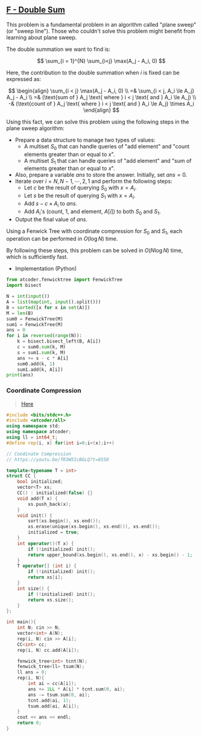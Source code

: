 ## [F - Double Sum](https://atcoder.jp/contests/abc351/tasks/abc351_f)

<!-- 
この問題は平面走査と呼ばれるアルゴリズムの基本問題です。この問題を解けなかった人は平面走査について学習するとよいでしょう。

求めたい二重和は

$$
\sum_{i = 1}^{N} \sum_{i<j} \max(A_j - A_i, 0)
$$

です。ここで、$i$ を固定したときの二重和への寄与は

$$
\begin{align}
\sum_{i < j} \max(A_j - A_i, 0) \\
=& \sum_{i < j, A_i \le A_j} A_j - A_i \\
=& (i < j かつ A_i \le A_j である A_j の総和) \\
-& (i < j A_i \le A_j である A_j の個数) \times A_i
\end{align}
$$


と言い換えることが出来ます。 この事実を利用すると、次の手順で平面走査をすることでこの問題を解くことが出来ます。

* 次の 2 種類の値を管理するデータ構造を用意する。
  * 「要素の追加」「$x$ 以上の要素の個数」の 2 種類のクエリを処理できる多重集合 $S_0$
  * 「要素の追加」「$x$ 以上の要素の総和」の 2 種類のクエリを処理できる多重集合 $S_1$
* また、答えを格納する変数 $ans$ を用意する。はじめ $ans = 0$ とする。
* $i = N, N-1, \cdots, 2, 1$の順に次の処理を行う。
  * $c$ を $S_0$ に $x = A_i$ でクエリを投げたときの返り値とする。
  * $s$ を $S_1$ に $x = A_i$ でクエリを投げたときの返り値とする。
  * $ans$ に $s - c \times A_i$ を加算する。
  * $S_0, S_1$ に $A_i$ を追加する。
* 最終的な $ans$ の値を出力する。

$S_0, S_1$ については、座標圧縮した Fenwick Tree を持てば 1 回の処理あたり $O(\log N)$ の計算量で処理出来ます。

以上よりこの問題を $O(N \log N)$ で解くことが出来て、これは十分高速です。

* 実装例 (Python) -->

This problem is a fundamental problem in an algorithm called "plane sweep" (or "sweep line"). Those who couldn't solve this problem might benefit from learning about plane sweep.

The double summation we want to find is:

$$
\sum_{i = 1}^{N} \sum_{i<j} \max(A_j - A_i, 0)
$$

Here, the contribution to the double summation when $i$ is fixed can be expressed as:

$$
\begin{align}
\sum_{i < j} \max(A_j - A_i, 0) \\
=& \sum_{i < j, A_i \le A_j} A_j - A_i \\
=& (\text{sum of } A_j \text{ where } i < j \text{ and } A_i \le A_j) \\
-& (\text{count of } A_j \text{ where } i < j \text{ and } A_i \le A_j) \times A_i
\end{align}
$$

Using this fact, we can solve this problem using the following steps in the plane sweep algorithm:

* Prepare a data structure to manage two types of values:
  * A multiset $S_0$ that can handle queries of "add element" and "count elements greater than or equal to $x$".
  * A multiset $S_1$ that can handle queries of "add element" and "sum of elements greater than or equal to $x$".
* Also, prepare a variable $ans$ to store the answer. Initially, set $ans = 0$.
* Iterate over $i = N, N-1, \cdots, 2, 1$ and perform the following steps:
  * Let $c$ be the result of querying $S_0$ with $x = A_i$.
  * Let $s$ be the result of querying $S_1$ with $x = A_i$.
  * Add $s - c \times A_i$ to $ans$.
  * Add $A_i$'s (count, $1$, and element, $A[i]$) to both $S_0$ and $S_1$.
* Output the final value of $ans$.

Using a Fenwick Tree with coordinate compression for $S_0$ and $S_1$, each operation can be performed in $O(\log N)$ time.

By following these steps, this problem can be solved in $O(N \log N)$ time, which is sufficiently fast.

* Implementation (Python)

```py
from atcoder.fenwicktree import FenwickTree
import bisect

N = int(input())
A = list(map(int, input().split()))
B = sorted([x for x in set(A)])
M = len(B)
sum0 = FenwickTree(M)
sum1 = FenwickTree(M)
ans = 0
for i in reversed(range(N)):
    k = bisect.bisect_left(B, A[i])
    c = sum0.sum(k, M)
    s = sum1.sum(k, M)
    ans += s - c * A[i]
    sum0.add(k, 1)
    sum1.add(k, A[i])
print(ans)

```

### Coordinate Compression

> [Here](https://codeforces.com/blog/entry/23180?#comment-561832)

```cpp
#include <bits/stdc++.h>
#include <atcoder/all>
using namespace std;
using namespace atcoder;
using ll = int64_t;
#define rep(i, x) for(int i=0;i<(x);i++)

// Coodinate Compression
// https://youtu.be/fR3W5IcBGLQ?t=8550

template<typename T = int>
struct CC {
    bool initialized;
    vector<T> xs;
    CC() : initialized(false) {}
    void add(T x) {
        xs.push_back(x);
    }
    void init() {
        sort(xs.begin(), xs.end());
        xs.erase(unique(xs.begin(), xs.end()), xs.end());
        initialized = true;
    }
    int operator()(T x) {
        if (!initialized) init();
        return upper_bound(xs.begin(), xs.end(), x) - xs.begin() - 1;
    }
    T operator[] (int i) {
        if (!initialized) init();
        return xs[i];
    }
    int size() {
        if (!initialized) init();
        return xs.size();
    }
};

int main(){
    int N; cin >> N;
    vector<int> A(N);
    rep(i, N) cin >> A[i];
    CC<int> cc;
    rep(i, N) cc.add(A[i]);

    fenwick_tree<int> tcnt(N);
    fenwick_tree<ll> tsum(N);
    ll ans = 0;
    rep(i, N){
        int ai = cc(A[i]);
        ans += 1LL * A[i] * tcnt.sum(0, ai);
        ans -= tsum.sum(0, ai);
        tcnt.add(ai, 1);
        tsum.add(ai, A[i]);
    }
    cout << ans << endl;
    return 0;
}

```
